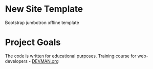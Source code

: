 # New Site Template

Bootstrap jumbotron offline template

# Project Goals

The code is written for educational purposes. Training course for web-developers - [DEVMAN.org](https://devman.org)
